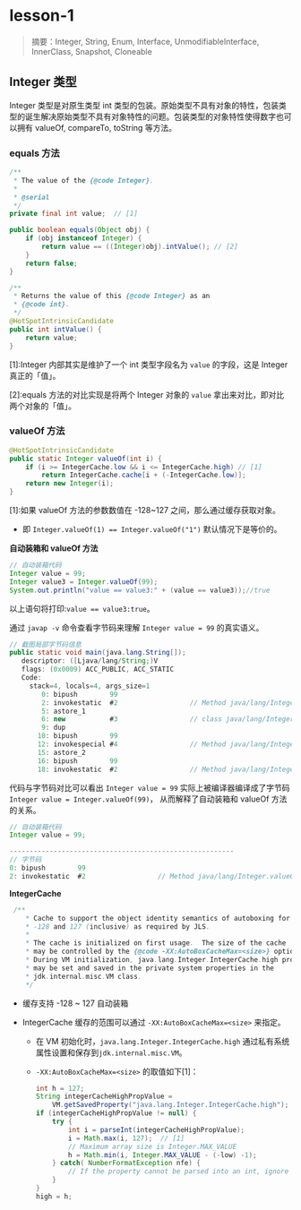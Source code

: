 

# lesson-1

> 摘要：Integer, String, Enum, Interface, UnmodifiableInterface, InnerClass, Snapshot, Cloneable

## Integer 类型

Integer 类型是对原生类型 int 类型的包装。原始类型不具有对象的特性，包装类型的诞生解决原始类型不具有对象特性的问题。包装类型的对象特性使得数字也可以拥有 valueOf, compareTo, toString 等方法。

### equals 方法

```java
/**
 * The value of the {@code Integer}.
 *
 * @serial
 */
private final int value;  // [1]

public boolean equals(Object obj) {
    if (obj instanceof Integer) {
        return value == ((Integer)obj).intValue(); // [2]
    }
    return false;
}

/**
 * Returns the value of this {@code Integer} as an
 * {@code int}.
 */
@HotSpotIntrinsicCandidate
public int intValue() {
    return value;
}
```

[1]:Integer 内部其实是维护了一个 int 类型字段名为 `value` 的字段，这是 Integer 真正的「值」。

[2]:equals 方法的对比实现是将两个 Integer 对象的 `value` 拿出来对比，即对比两个对象的「值」。

### valueOf 方法

```java
@HotSpotIntrinsicCandidate
public static Integer valueOf(int i) {
    if (i >= IntegerCache.low && i <= IntegerCache.high) // [1]
        return IntegerCache.cache[i + (-IntegerCache.low)];
    return new Integer(i);
}
```

[1]:如果 valueOf 方法的参数数值在 -128~127 之间，那么通过缓存获取对象。

 - 即 `Integer.valueOf(1) == Integer.valueOf("1")` 默认情况下是等价的。

**自动装箱和 valueOf 方法**

```java
// 自动装箱代码
Integer value = 99;
Integer value3 = Integer.valueOf(99);
System.out.println("value == value3:" + (value == value3));//true
```

以上语句将打印:`value == value3:true`。

通过  `javap -v`  命令查看字节码来理解 `Integer value = 99` 的真实语义。

```java
// 截图局部字节码信息
public static void main(java.lang.String[]);
   descriptor: ([Ljava/lang/String;)V
   flags: (0x0009) ACC_PUBLIC, ACC_STATIC
   Code:
     stack=4, locals=4, args_size=1
        0: bipush        99
        2: invokestatic  #2                  // Method java/lang/Integer.valueOf:(I)Ljava/lang/Integer;
        5: astore_1
        6: new           #3                  // class java/lang/Integer
        9: dup
       10: bipush        99
       12: invokespecial #4                  // Method java/lang/Integer."<init>":(I)V
       15: astore_2
       16: bipush        99
       18: invokestatic  #2                  // Method java/lang/Integer.valueOf:(I)Ljava/lang/Integer;
```

代码与字节码对比可以看出 `Integer value = 99` 实际上被编译器编译成了字节码 `Integer value = Integer.valueOf(99)`， 从而解释了自动装箱和 valueOf 方法的关系。

```java
// 自动装箱代码
Integer value = 99;

--------------------------------------------------------
// 字节码
0: bipush        99
2: invokestatic  #2                  // Method java/lang/Integer.valueOf:(I)Ljava/lang/Integer;
```

**IntegerCache**

```java
 /**
    * Cache to support the object identity semantics of autoboxing for values between
    * -128 and 127 (inclusive) as required by JLS.
    *
    * The cache is initialized on first usage.  The size of the cache
    * may be controlled by the {@code -XX:AutoBoxCacheMax=<size>} option.
    * During VM initialization, java.lang.Integer.IntegerCache.high property
    * may be set and saved in the private system properties in the
    * jdk.internal.misc.VM class.
    */
```

- 缓存支持 -128 ~ 127 自动装箱

- IntegerCache 缓存的范围可以通过 `-XX:AutoBoxCacheMax=<size>` 来指定。

  - 在 VM 初始化时，`java.lang.Integer.IntegerCache.high` 通过私有系统属性设置和保存到`jdk.internal.misc.VM`。

  - `-XX:AutoBoxCacheMax=<size>` 的取值如下[1]：

    ```java
    int h = 127;
    String integerCacheHighPropValue =
        VM.getSavedProperty("java.lang.Integer.IntegerCache.high");
    if (integerCacheHighPropValue != null) {
        try {
            int i = parseInt(integerCacheHighPropValue);
            i = Math.max(i, 127);  // [1]
            // Maximum array size is Integer.MAX_VALUE
            h = Math.min(i, Integer.MAX_VALUE - (-low) -1);
        } catch( NumberFormatException nfe) {
            // If the property cannot be parsed into an int, ignore it.
        }
    }
    high = h;
    ```